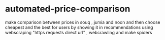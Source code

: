# automated-price-comparison
make comparison between prices in souq , jumia and noon and then choose cheapest and the best for users by showing it in recommendations using webscraping "https requests direct url" , webcrawling and make spiders
